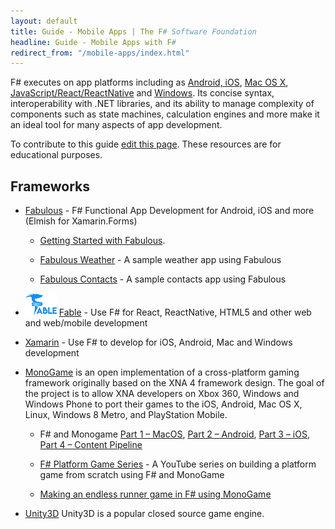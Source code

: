 ```yaml
---
layout: default
title: Guide - Mobile Apps | The F# Software Foundation
headline: Guide - Mobile Apps with F#
redirect_from: "/mobile-apps/index.html"
---
```


F# executes on app platforms including as  [Android, iOS](../../use/mobile-apps/), [Mac OS X](../../use/mac/), [JavaScript/React/ReactNative](../../use/web-apps/) and [Windows](../../use/windows/). Its concise syntax, interoperability with .NET libraries, and its ability to manage complexity of components such as state machines, calculation engines and more make it an ideal tool for many aspects of app development. 

<div class="jumbotron visible-lg calloutBox" id="how-to-add-testimonial"> 
    <p>To contribute to this guide <a href="https://github.com/fsharp/fsfoundation/edit/gh-pages/guides/mobile-apps/index.md">edit this page</a>. These resources are for educational purposes. </p>
</div>              

## Frameworks

* [Fabulous](http://fsprojects.github.io/Fabulous) - F# Functional App Development for Android, iOS and more (Elmish for Xamarin.Forms)

  * [Getting Started with Fabulous](https://fsprojects.github.io/Fabulous/Fabulous.XamarinForms/index.html#getting-started).

  * [Fabulous Weather](https://github.com/fsprojects/Fabulous/tree/master/Fabulous.XamarinForms/samples/FabulousWeather) - A sample weather app using Fabulous

  * [Fabulous Contacts](https://github.com/TimLariviere/FabulousContacts) - A sample contacts app using Fabulous

* ![logo](../../images/thumbs/fable.png)&nbsp;[Fable](http://fable.io) - Use F# for React, ReactNative, HTML5 and other web and web/mobile development

* [Xamarin](https://dotnet.microsoft.com/apps/xamarin) - Use F# to develop for iOS, Android, Mac and Windows development

* [MonoGame](http://www.monogame.net/) is an open implementation of a cross-platform gaming framework originally
based on the XNA 4 framework design. The goal of the project is to allow XNA developers on Xbox 360, Windows and 
Windows Phone to port their games to the iOS, Android, Mac OS X, Linux, Windows 8 Metro, and PlayStation 
Mobile.  

  * F# and Monogame [Part 1 – MacOS](http://neildanson.wordpress.com/2013/07/30/f-and-monogame/), [Part 2 – Android](http://neildanson.wordpress.com/2013/07/31/f-and-monogame-part-2-android/), [Part 3 – iOS](http://neildanson.wordpress.com/2013/07/31/f-and-monogame-part-3-ios/), [Part 4 – Content Pipeline](http://neildanson.wordpress.com/2013/08/13/f-and-monogame-part-4-content-pipeline/)

  * [F# Platform Game Series](https://www.youtube.com/playlist?list=PLIH3o_QrxxcfNMC3TjZ5NlHnB1AmcyaiV) - A YouTube series on building a platform game from scratch using F# and MonoGame

  * [Making an endless runner game in F# using MonoGame](http://timjones.tw/blog/archive/2014/12/28/make-santa-jump-game-in-fsharp-using-monogame)

* [Unity3D](https://github.com/eriksvedang/FSharp-Unity) Unity3D is a popular closed source game engine. 
 
